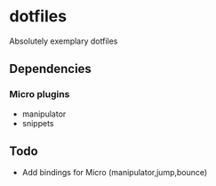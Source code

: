 # dotfiles
Absolutely exemplary dotfiles

## Dependencies
### Micro plugins
 - manipulator
 - snippets


## Todo
 - Add bindings for Micro (manipulator,jump,bounce)
 

